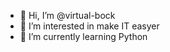 - 👋 Hi, I’m @virtual-bock
- 👀 I’m interested in make IT easyer
- 🌱 I’m currently learning Python


<!---
virtual-bock/virtual-bock is a ✨ special ✨ repository because its `README.md` (this file) appears on your GitHub profile.
You can click the Preview link to take a look at your changes.
--->
